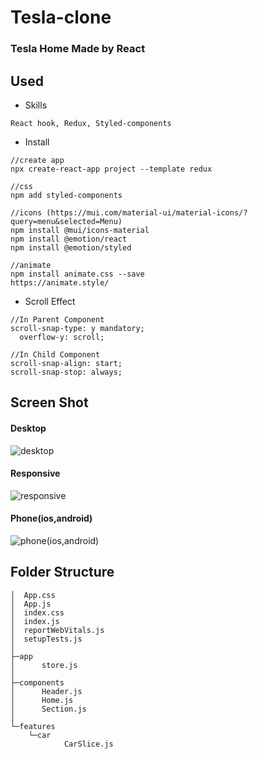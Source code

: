 # Tesla-clone
### Tesla Home Made by React 

## Used
- Skills
```
React hook, Redux, Styled-components
```
- Install
```
//create app
npx create-react-app project --template redux

//css
npm add styled-components

//icons (https://mui.com/material-ui/material-icons/?query=menu&selected=Menu)
npm install @mui/icons-material
npm install @emotion/react 
npm install @emotion/styled

//animate
npm install animate.css --save
https://animate.style/

```
- Scroll Effect
```
//In Parent Component
scroll-snap-type: y mandatory;
  overflow-y: scroll;

//In Child Component
scroll-snap-align: start;
scroll-snap-stop: always;
```

## Screen Shot
#### Desktop
![desktop](https://user-images.githubusercontent.com/55618626/186060824-12292ee9-79a1-46ba-87da-82a8fa5efe12.gif)


#### Responsive
![responsive](https://user-images.githubusercontent.com/55618626/186060836-475522e6-4263-4bd6-9b22-f48c55a8b17a.gif)


#### Phone(ios,android)
![phone(ios,android)](https://user-images.githubusercontent.com/55618626/186060850-29ff3be0-3fbc-43d9-9ec3-60bee843d427.gif)


## Folder Structure 
```
│  App.css
│  App.js
│  index.css
│  index.js
│  reportWebVitals.js
│  setupTests.js
│
├─app
│      store.js
│
├─components
│      Header.js
│      Home.js
│      Section.js
│
└─features
    └─car
            CarSlice.js
```
